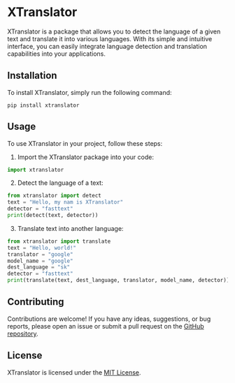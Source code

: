 # XTranslator

XTranslator is a package that allows you to detect the language of a given text and translate it into various languages. With its simple and intuitive interface, you can easily integrate language detection and translation capabilities into your applications.

## Installation

To install XTranslator, simply run the following command:

```
pip install xtranslator
```

## Usage

To use XTranslator in your project, follow these steps:

1. Import the XTranslator package into your code:

```python
import xtranslator
```

2. Detect the language of a text:

```python
from xtranslator import detect
text = "Hello, my nam is XTranslator"
detector = "fasttext"
print(detect(text, detector))
```

3. Translate text into another language:

```python
from xtranslator import translate
text = "Hello, world!"
translator = "google"
model_name = "google"
dest_language = "sk"
detector = "fasttext"
print(translate(text, dest_language, translator, model_name, detector))
```

## Contributing

Contributions are welcome! If you have any ideas, suggestions, or bug reports, please open an issue or submit a pull request on the [GitHub repository](https://github.com/ivanvykopal/xtranslator).

## License

XTranslator is licensed under the [MIT License](https://opensource.org/licenses/MIT).
